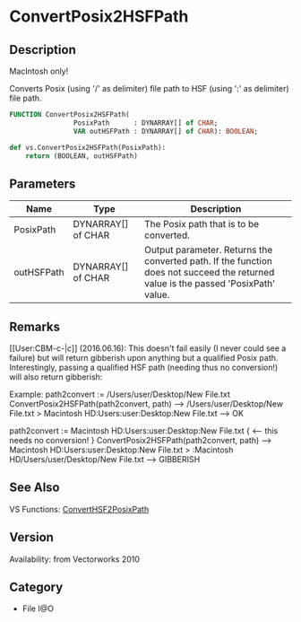 # ConvertPosix2HSFPath

## Description
MacIntosh only!

Converts Posix (using '/' as delimiter) file path to HSF (using ':' as delimiter) file path.

```pascal
FUNCTION ConvertPosix2HSFPath(
				PosixPath      : DYNARRAY[] of CHAR;
				VAR outHSFPath : DYNARRAY[] of CHAR): BOOLEAN;
```

```python
def vs.ConvertPosix2HSFPath(PosixPath):
    return (BOOLEAN, outHSFPath)
```

## Parameters
|Name|Type|Description|
|---|---|---|
|PosixPath|DYNARRAY[] of CHAR|The Posix path that is to be converted.|
|outHSFPath|DYNARRAY[] of CHAR|Output parameter. Returns the converted path. If the function does not succeed the returned value is the passed 'PosixPath' value.|

## Remarks
[[User:CBM-c-|_c_]] (2016.06.16): This doesn't fail easily (I never could see a failure) but will return gibberish upon anything but a qualified Posix path. Interestingly, passing a qualified HSF path (needing thus no conversion!) will also return gibberish:

Example:
 path2convert := /Users/user/Desktop/New File.txt 
 ConvertPosix2HSFPath(path2convert, path)
 --> /Users/user/Desktop/New File.txt > Macintosh HD:Users:user:Desktop:New File.txt
 --> OK

 path2convert := Macintosh HD:Users:user:Desktop:New File.txt { <-- this needs no conversion! }
 ConvertPosix2HSFPath(path2convert, path)
 --> Macintosh HD:Users:user:Desktop:New File.txt > :Macintosh HD/Users/user/Desktop/New File.txt
 --> GIBBERISH

## See Also
VS Functions:
[ConvertHSF2PosixPath](ConvertHSF2PosixPath.md)

## Version
Availability: from Vectorworks 2010

## Category
* File I@O

